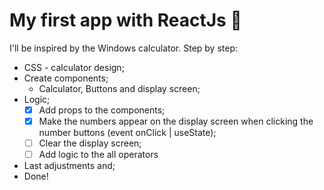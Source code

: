# My first app with ReactJs :100:

I'll be inspired by the Windows calculator.
Step by step:
- CSS - calculator design;
- Create components;
  - Calculator, Buttons and display screen;
- Logic;
  - [x] Add props to the components;
  - [x] Make the numbers appear on the display screen when clicking the number buttons (event onClick | useState);
  - [ ] Clear the display screen;
  - [ ] Add logic to the all operators

- Last adjustments and;
- Done!